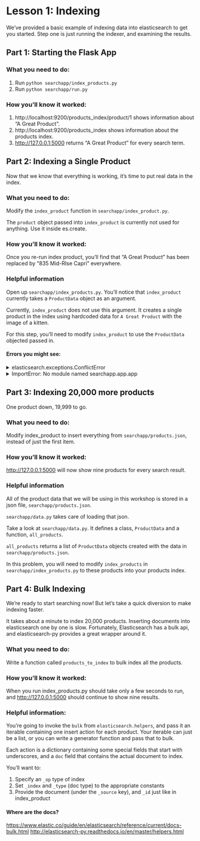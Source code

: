 # Lesson 1: Indexing
We’ve provided a basic example of indexing data into elasticsearch to get you started. Step one is just running the indexer, and examining the results.

## Part 1: Starting the Flask App

### What you need to do:
1. Run `python searchapp/index_products.py`
2. Run `python searchapp/run.py`

### How you’ll know it worked:
1. http://localhost:9200/products_index/product/1 shows information about “A Great Product”.
2. http://localhost:9200/products_index shows information about the products index.
2. http://127.0.0.1:5000 returns “A Great Product” for every search term.


## Part 2: Indexing a Single Product
Now that we know that everything is working, it’s time to put real data in the index.

### What you need to do:
Modify the `index_product` function in `searchapp/index_product.py`.

The `product` object passed into `index_product` is currently not used for anything. Use it inside es.create.

### How you’ll know it worked:
Once you re-run index product, you’ll find that “A Great Product” has been replaced by “835 Mid-RIse Capri” everywhere.

### Helpful information
Open up `searchapp/index_products.py`. You’ll notice that `index_product` currently takes a `ProductData` object as an argument.

Currently, `index_product` does not use this argument. It creates a single product in the index using hardcoded data for `A Great Product` with the image of a kitten.

For this step, you’ll need to modify `index_product` to use the `ProductData` objected passed in.

#### Errors you might see:
<details>
<summary>elasticsearch.exceptions.ConflictError</summary>
When we create a document in elasticsearch, we must include a unique id. Are you passing the same id for every product in the es.create call? You should be passing `product.id`.
</details>

<details>
<summary>
ImportError: No module named searchapp.app.app
</summary>
Full Error Message:
```
Traceback (most recent call last):
  File "run.py", line 1, in <module>
    from searchapp.app.app import app
ImportError: No module named searchapp.app.app
```
All of our requirements were installed in a [virtual env](https://docs.python.org/3/library/venv.html). Is yours activated?

Run `source venv/bin/activate` from the root of the repository to activate the venv.
</details>

## Part 3: Indexing 20,000 more products
One product down, 19,999 to go.

### What you need to do:
Modify index_product to insert everything from `searchapp/products.json`, instead of just the first item.

### How you’ll know it worked:
http://127.0.0.1:5000 will now show nine products for every search result.

### Helpful information
All of the product data that we will be using in this workshop is stored in a json file, `searchapp/products.json`.

`searchapp/data.py` takes care of loading that json.

Take a look at `searchapp/data.py`. It defines a class, `ProductData` and a function, `all_products`.

`all_products` returns a list of `ProductData` objects created with the data in `searchapp/products.json`.

In this problem, you will need to modify `index_products` in `searchapp/index_products.py` to these products into your products index.

## Part 4: Bulk Indexing
We’re ready to start searching now! But let’s take a quick diversion to make indexing faster.

It takes about a minute to index 20,000 products. Inserting documents into elasticsearch one by one is slow. Fortunately, Elasticsearch has a bulk api, and elasticsearch-py provides a great wrapper around it.

### What you need to do:
Write a function called `products_to_index` to bulk index all the products.

### How you’ll know it worked:
When you run index_products.py should take only a few seconds to run, and http://127.0.0.1:5000 should continue to show nine results.


### Helpful information:
You’re going to invoke the `bulk` from `elasticsearch.helpers`, and pass it an iterable containing one insert action for each product. Your iterable can just be a list, or you can write a generator function and pass that to bulk.

Each action is a dictionary containing some special fields that start with underscores, and a `doc` field that contains the actual document to index.

You’ll want to:

1. Specify an `_op` type of index
2. Set `_index` and `_type` (doc type) to the appropriate constants
3. Provide the document (under the `_source` key), and `_id` just like in index_product


#### Where are the docs?
https://www.elastic.co/guide/en/elasticsearch/reference/current/docs-bulk.html
http://elasticsearch-py.readthedocs.io/en/master/helpers.html
